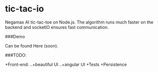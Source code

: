 tic-tac-io
==========

Negamax AI tic-tac-toe on Node.js. The algorithm runs much faster on the backend and socketIO ensures fast communication.

###Demo

Can be found Here (soon).

###TODO:

+Front-end:
..+beautiful UI
..+angular UI
+Tests
+Persistence